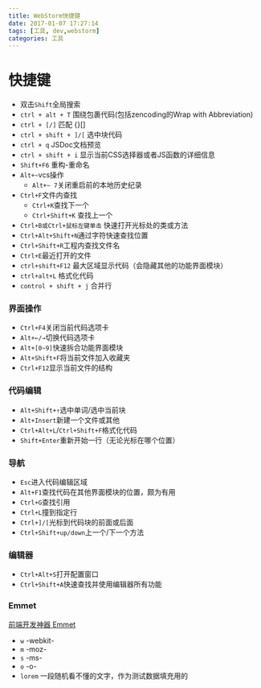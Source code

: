 ```yaml
---
title: WebStorm快捷键
date: 2017-01-07 17:27:14
tags: [工具, dev,webstorm]
categories: 工具
---
```



# 快捷键

- 双击`Shift`全局搜索
- `ctrl + alt + T` 围绕包裹代码(包括zencoding的Wrap with Abbreviation)
- `ctrl + [/]` 匹配 {}[]
- `ctrl + shift + ]/[` 选中块代码
- `ctrl + q` JSDoc文档预览
- `ctrl + shift + i` 显示当前CSS选择器或者JS函数的详细信息
- `Shift+F6` 重构-重命名
- `Alt+~`vcs操作
    - `Alt+~ 7`关闭重启前的本地历史纪录
- `Ctrl+F`文件内查找
    - `Ctrl+K`查找下一个
    - `Ctrl+Shift+K` 查找上一个
- `Ctrl+B或Ctrl+鼠标左键单击` 快速打开光标处的类或方法
- `Ctrl+Alt+Shift+N`通过字符快速查找位置
- `Ctrl+Shift+R`工程内查找文件名
- `Ctrl+E`最近打开的文件
- `ctrl+shift+F12` 最大区域显示代码（会隐藏其他的功能界面模块）
- `ctrl+alt+L`	格式化代码
- `control + shift + j`	合并行

### 界面操作

- `Ctrl+F4`关闭当前代码选项卡
- `Alt+←/→`切换代码选项卡
- `Alt+[0~9]`快速拆合功能界面模块
- `Alt+Shift+F`将当前文件加入收藏夹
- `Ctrl+F12`显示当前文件的结构

### 代码编辑

- `Alt+Shift+↑`选中单词/选中当前块
- `Alt+Insert`新建一个文件或其他
- `Ctrl+Alt+L`/`Ctrl+Shift+F`格式化代码
- `Shift+Enter`重新开始一行（无论光标在哪个位置）

### 导航

- `Esc`进入代码编辑区域
- `Alt+F1`查找代码在其他界面模块的位置，颇为有用
- `Ctrl+G`查找引用
- `Ctrl+L`撞到指定行
- `Ctrl+]/[`光标到代码块的前面或后面
- `Ctrl+Shift+up/down`上一个/下一个方法

### 编辑器

- `Ctrl+Alt+S`打开配置窗口
- `Ctrl+Shift+A`快速查找并使用编辑器所有功能

### Emmet
[前端开发神器 Emmet](http://blog.wpjam.com/series/frontend-develop-tool-emmet/)
- `w` -webkit-
- `m` -moz-
- `s` -ms-
- `o` -o-
- `lorem` 一段随机看不懂的文字，作为测试数据填充用的

